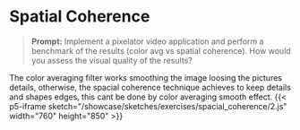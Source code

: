# Spatial Coherence
>**Prompt:** Implement a pixelator video application and perform a benchmark of the results (color avg vs spatial coherence). How would you assess the visual quality of the results?
>

The color averaging filter works smoothing the image loosing the pictures details, otherwise, the spacial coherence technique achieves to keep 
details and shapes edges, this cant be done by color averaging smooth effect.
{{< p5-iframe sketch="/showcase/sketches/exercises/spacial_coherence/2.js" width="760" height="850" >}}